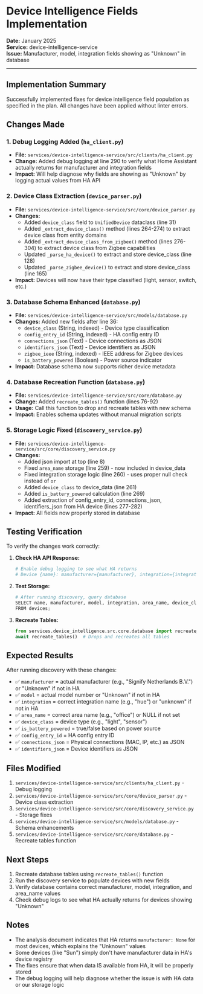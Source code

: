 # Device Intelligence Fields Implementation

**Date:** January 2025  
**Service:** device-intelligence-service  
**Issue:** Manufacturer, model, integration fields showing as "Unknown" in database

---

## Implementation Summary

Successfully implemented fixes for device intelligence field population as specified in the plan. All changes have been applied without linter errors.

## Changes Made

### 1. Debug Logging Added (`ha_client.py`)
- **File:** `services/device-intelligence-service/src/clients/ha_client.py`
- **Change:** Added debug logging at line 290 to verify what Home Assistant actually returns for manufacturer and integration fields
- **Impact:** Will help diagnose why fields are showing as "Unknown" by logging actual values from HA API

### 2. Device Class Extraction (`device_parser.py`)
- **File:** `services/device-intelligence-service/src/core/device_parser.py`
- **Changes:**
  - Added `device_class` field to `UnifiedDevice` dataclass (line 31)
  - Added `_extract_device_class()` method (lines 264-274) to extract device class from entity domains
  - Added `_extract_device_class_from_zigbee()` method (lines 276-304) to extract device class from Zigbee capabilities
  - Updated `_parse_ha_device()` to extract and store device_class (line 128)
  - Updated `_parse_zigbee_device()` to extract and store device_class (line 165)
- **Impact:** Devices will now have their type classified (light, sensor, switch, etc.)

### 3. Database Schema Enhanced (`database.py`)
- **File:** `services/device-intelligence-service/src/models/database.py`
- **Changes:** Added new fields after line 36:
  - `device_class` (String, indexed) - Device type classification
  - `config_entry_id` (String, indexed) - HA config entry ID
  - `connections_json` (Text) - Device connections as JSON
  - `identifiers_json` (Text) - Device identifiers as JSON
  - `zigbee_ieee` (String, indexed) - IEEE address for Zigbee devices
  - `is_battery_powered` (Boolean) - Power source indicator
- **Impact:** Database schema now supports richer device metadata

### 4. Database Recreation Function (`database.py`)
- **File:** `services/device-intelligence-service/src/core/database.py`
- **Change:** Added `recreate_tables()` function (lines 76-92)
- **Usage:** Call this function to drop and recreate tables with new schema
- **Impact:** Enables schema updates without manual migration scripts

### 5. Storage Logic Fixed (`discovery_service.py`)
- **File:** `services/device-intelligence-service/src/core/discovery_service.py`
- **Changes:**
  - Added json import at top (line 8)
  - Fixed `area_name` storage (line 259) - now included in device_data
  - Fixed integration storage logic (line 260) - uses proper null check instead of `or`
  - Added `device_class` to device_data (line 261)
  - Added `is_battery_powered` calculation (line 269)
  - Added extraction of config_entry_id, connections_json, identifiers_json from HA device (lines 277-282)
- **Impact:** All fields now properly stored in database

## Testing Verification

To verify the changes work correctly:

1. **Check HA API Response:**
   ```python
   # Enable debug logging to see what HA returns
   # Device {name}: manufacturer={manufacturer}, integration={integration}
   ```

2. **Test Storage:**
   ```python
   # After running discovery, query database
   SELECT name, manufacturer, model, integration, area_name, device_class 
   FROM devices;
   ```

3. **Recreate Tables:**
   ```python
   from services.device_intelligence.src.core.database import recreate_tables
   await recreate_tables()  # Drops and recreates all tables
   ```

## Expected Results

After running discovery with these changes:

- ✅ `manufacturer` = actual manufacturer (e.g., "Signify Netherlands B.V.") or "Unknown" if not in HA
- ✅ `model` = actual model number or "Unknown" if not in HA
- ✅ `integration` = correct integration name (e.g., "hue") or "unknown" if not in HA
- ✅ `area_name` = correct area name (e.g., "office") or NULL if not set
- ✅ `device_class` = device type (e.g., "light", "sensor")
- ✅ `is_battery_powered` = true/false based on power source
- ✅ `config_entry_id` = HA config entry ID
- ✅ `connections_json` = Physical connections (MAC, IP, etc.) as JSON
- ✅ `identifiers_json` = Device identifiers as JSON

## Files Modified

1. `services/device-intelligence-service/src/clients/ha_client.py` - Debug logging
2. `services/device-intelligence-service/src/core/device_parser.py` - Device class extraction
3. `services/device-intelligence-service/src/core/discovery_service.py` - Storage fixes
4. `services/device-intelligence-service/src/models/database.py` - Schema enhancements
5. `services/device-intelligence-service/src/core/database.py` - Recreate tables function

## Next Steps

1. Recreate database tables using `recreate_tables()` function
2. Run the discovery service to populate devices with new fields
3. Verify database contains correct manufacturer, model, integration, and area_name values
4. Check debug logs to see what HA actually returns for devices showing "Unknown"

## Notes

- The analysis document indicates that HA returns `manufacturer: None` for most devices, which explains the "Unknown" values
- Some devices (like "Sun") simply don't have manufacturer data in HA's device registry
- The fixes ensure that when data IS available from HA, it will be properly stored
- The debug logging will help diagnose whether the issue is with HA data or our storage logic

